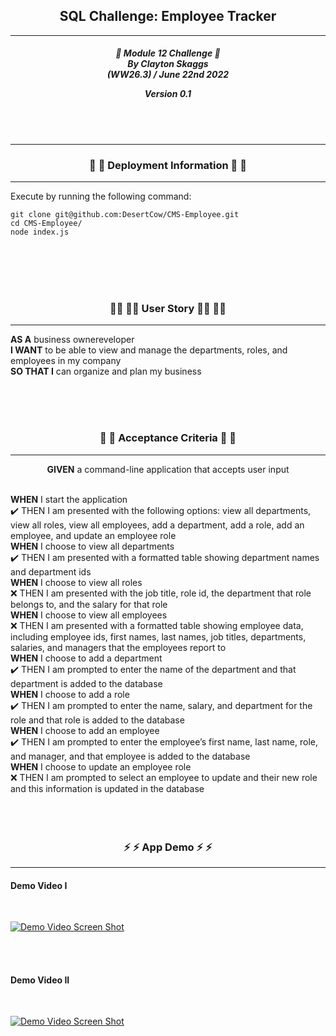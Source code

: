 <h2 align="center">SQL Challenge: Employee Tracker</h2>

---

<div align="center">

<h5 align="center">

💼 Module 12 Challenge 💼<br>
By Clayton Skaggs<br>
(WW26.3) / June 22nd 2022

Version 0.1</h5>
</div>

<br>
<br>

---

<h3 align="center">🚀 🚀 Deployment Information 🚀 🚀</h3>

---

Execute by running the following command:

````
git clone git@github.com:DesertCow/CMS-Employee.git
cd CMS-Employee/
node index.js
````

<br>
<br>
<br>
<br>

<h3 align="center">🧙‍♂️ 🧙‍♂️ User Story 🧙‍♂️ 🧙‍♂️</h3>

----

<p><b>AS A</b> business ownereveloper<br>
<b>I WANT</b> to be able to view and manage the departments, roles, and employees in my company<br>
<b>SO THAT I</b> can organize and plan my business</p>

<br>
<br>
<br>

<h3 align="center">🌟 🌟 Acceptance Criteria 🌟 🌟</h3>

---
<p align="center"> <b>GIVEN</b> a command-line application that accepts user input<br><br></p>
<p align="left"><b>WHEN</b> I start the application<br>
✔️ THEN I am presented with the following options: view all departments, view all roles, view all employees, add a department, add a role, add an employee, and update an employee role<br>
<b>WHEN</b> I choose to view all departments<br>
✔️ THEN I am presented with a formatted table showing department names and department ids<br>
<b>WHEN</b> I choose to view all roles<br>
❌ THEN I am presented with the job title, role id, the department that role belongs to, and the salary for that role<br>
<b>WHEN</b> I choose to view all employees<br>
❌ THEN I am presented with a formatted table showing employee data, including employee ids, first names, last names, job titles, departments, salaries, and managers that the employees report to<br>
<b>WHEN</b> I choose to add a department<br>
✔️ THEN I am prompted to enter the name of the department and that department is added to the database<br>
<b>WHEN</b> I choose to add a role<br>
✔️ THEN I am prompted to enter the name, salary, and department for the role and that role is added to the database<br>
<b>WHEN</b> I choose to add an employee<br>
✔️ THEN I am prompted to enter the employee’s first name, last name, role, and manager, and that employee is added to the database<br>
<b>WHEN</b> I choose to update an employee role<br>
❌ THEN I am prompted to select an employee to update and their new role and this information is updated in the database<br>
<br>
<br>
<br>

<h3 align="center">⚡ ⚡ App Demo ⚡ ⚡</h3>

---
<h4>Demo Video I</h4><br>

[![Demo Video Screen Shot](https://img.youtube.com/vi/##NUMBER/0.jpg)](https://www.youtube.com/watch?v=##NUMBER)

<br>
<br>
<h4>Demo Video II</h4><br>

[![Demo Video Screen Shot](https://img.youtube.com/vi/##NUMBER/0.jpg)](https://www.youtube.com/watch?v=##NUMBER)

<br>
<br>

<br>
<br>

